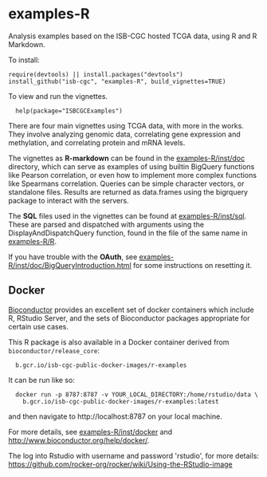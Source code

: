 # examples-R
Analysis examples based on the ISB-CGC hosted TCGA data, using R and R Markdown.

To install:
```
require(devtools) || install.packages("devtools")
install_github("isb-cgc", "examples-R", build_vignettes=TRUE)
```

To view and run the vignettes.
```
  help(package="ISBCGCExamples")
```

There are four main vignettes using TCGA data, with more in the works.
They involve analyzing genomic data, correlating gene expression and methylation,
and correlating protein and mRNA levels.

The vignettes as **R-markdown** can be found in the [examples-R/inst/doc](inst/doc) directory,
which can serve as examples of using builtin BigQuery functions like Pearson
correlation, or even how to implement more complex functions like Spearmans
correlation. Queries can be simple character vectors, or standalone files.
Results are returned as data.frames using the bigrquery package to
interact with the servers.

The **SQL** files used in the vignettes can be found at [examples-R/inst/sql](inst/sql).
These are parsed and dispatched with arguments using the DisplayAndDispatchQuery function,
found in the file of the same name in [examples-R/R](R).

If you have trouble with the **OAuth**, see [examples-R/inst/doc/BigQueryIntroduction.html](inst/doc/BigQueryIntroduction.md)
for some instructions on resetting it.

## Docker

[Bioconductor](http://www.bioconductor.org/) provides an excellent set of docker containers which include R, RStudio Server, and the sets of Bioconductor packages appropriate for certain use cases.

This R package is also available in a Docker container derived from `bioconductor/release_core`:
```
  b.gcr.io/isb-cgc-public-docker-images/r-examples
```
It can be run like so:
```
  docker run -p 8787:8787 -v YOUR_LOCAL_DIRECTORY:/home/rstudio/data \
    b.gcr.io/isb-cgc-public-docker-images/r-examples:latest
```
and then navigate to http://localhost:8787 on your local machine.

For more details, see [examples-R/inst/docker](inst/docker) and http://www.bioconductor.org/help/docker/.

The log into Rstudio with username and password 'rstudio', for more details:
https://github.com/rocker-org/rocker/wiki/Using-the-RStudio-image
